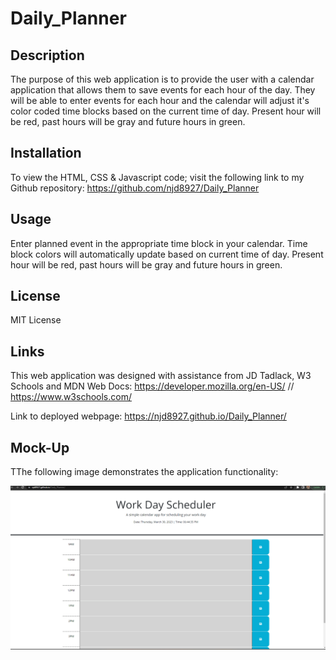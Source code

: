 # Daily_Planner

## Description

The purpose of this web application is to provide the user with a calendar application that allows them to save events for each hour of the day. They will be able to enter events for each hour and the calendar will adjust it's color coded time blocks based on the current time of day. Present hour will be red, past hours will be gray and future hours in green.

## Installation

To view the HTML, CSS & Javascript code; visit the following link to my Github repository: https://github.com/njd8927/Daily_Planner

## Usage

Enter planned event in the appropriate time block in your calendar. Time block colors will automatically update based on current time of day. Present hour will be red, past hours will be gray and future hours in green.

## License

MIT License

## Links

This web application was designed with assistance from JD Tadlack, W3 Schools and MDN Web Docs: https://developer.mozilla.org/en-US/ // https://www.w3schools.com/

Link to deployed webpage: https://njd8927.github.io/Daily_Planner/
## Mock-Up

TThe following image demonstrates the application functionality:

![A user enters their daily events in a calendar that is color coded for each hour of the day.](./assets/images/App%20Screenshot.png)